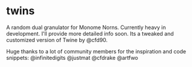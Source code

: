 # twins
A random dual granulator for Monome Norns. Currently heavy in development. 
I'll provide more detailed info soon. Its a tweaked and customized version of Twine by @cfd90.

Huge thanks to a lot of community members for the inspiration and code snippets:
@infinitedigits
@justmat
@cfdrake
@artfwo
